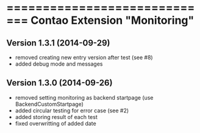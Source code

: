 =============================
Contao Extension "Monitoring"
=============================

Version 1.3.1 (2014-09-29)
--------------------------
- removed creating new entry version after test (see #8)
- added debug mode and messages

Version 1.3.0 (2014-09-26)
--------------------------
- removed setting monitoring as backend startpage (use BackendCustomStartpage)
- added circular testing for error case (see #2)
- added storing result of each test
- fixed overwritting of added date